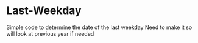 # Last-Weekday
Simple code to determine the date of the last weekday
Need to make it so will look at previous year if needed

